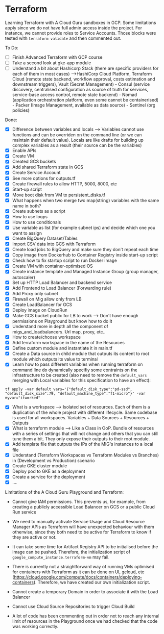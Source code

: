 # Terraform
Learning Terraform with A Cloud Guru sandboxes in GCP. Some limitations apply since we do not have full admin access inside the project.
For instance, we cannot provide roles to Service Accounts. Those blocks were tested with `terraform validate` and then commented out.


To Do:

- [ ] Finish Advanced Terraform with GCP course
- [ ] Take a second look at gke-app module
- [ ] Understand a bit about Hashicorp Stack (there are specific providers for each of them in most cases) -->HashiCorp Cloud Platform, Terraform Cloud (remote state backend, workflow approval, costs estimation and downstream triggers), Vault (Secret Management) - Consul (service discovery, centralised configuration as source of truth for services, service-base access control, remote state backend) - Nomad (application orchestration platform, even some cannot be containerised) - Packer (Image Management, available as data source) - Sentinel (org policies) 

Done:

- [X] Difference between variables and locals --> Variables cannot use functions and can be overriden on the command line (or we can maintain their default value). Locals are like drafts for building up complex variables as a result (their source can be the variables)
- [X] Enable APIs
- [X] Create VM
- [X] Created GCS buckets
- [X] Add shared Terraform state in GCS
- [X] Create Service Account
- [X] See more options for outputs.tf
- [X] Create firewall rules to allow HTTP, 5000, 8000, etc
- [X] Start-up script
- [X] Move boot disk from VM to persistent_disks.tf
- [X] What happens when two merge two map(string) variables with the same name in both?
- [X] Create subnets as a script
- [X] How to use loops
- [X] How to use conditionals
- [X] Use variable as list (for example subnet ips) and decide which one you want to assign
- [X] Create BigQuery Dataset/Tables
- [X] Import CSV data into GCS with Terraform
- [X] Create load jobs to BigQuery and make sure they don't repeat each time
- [X] Copy image from Dockerhub to Container Registry inside start-up script
- [X] Check how to fix startup script to run Docker image
- [X] Create VM with container-optimised OS
- [X] Create instance template and Managed Instance Group (group manager, autoscaler)
- [X] Set up HTTP Load Balancer and backend service
- [X] Add Frontend to Load Balancer (Forwarding rule)
- [X] Add Proxy only subnet
- [X] Firewall on Mig allow only from LB
- [X] Create LoadBalancer for GCS
- [X] Deploy image on CloudRun
- [X] Make GCS bucket public for LB to work --> Don't have enough permissions on Playground but know how to do it
- [X] Understand more in depth all the component of migs_and_loadbalancers. Url map, proxy, etc..
- [X] How to create/choose workspace
- [X] Add terraform workspace in the name of the Resources
- [X] Define custom module and instantiate it in main.tf
- [X] Create a Data source in child module that outputs its content to root module which outputs its value to terminal
- [X] Learn how to pass different variables when running terraform on command line do dynamically specifiy some contraints on the infrastructure to be created (also need to remove the `default_vars` merging with Local variables for this specification to have an effect):

```tf apply -var default_vars='{"default_disk_type":"pd-ssd", "default_disk_size":79, "default_machine_type":"f1-micro"}' -var myvar="itworked"```

- [X] What is a workspace --> Isolated set of resources. Each of them is a duplication of the whole project with different lifecycle. Same codebase is used for all workspaces. Variables + Data Sources + Resources + Outputs
- [X] What is terraform module --> Like a Class in OoP. Bundle of resources with a series of settings that will not change and others that you can still tune them a bit. They only expose their outputs to their root module.
- [X] Add template file that outputs the IPs of the MIG's instances to a local file
- [X] Understand (Terraform Workspaces vs Terraform Modules vs Branches) in (Development vs Production) scenario
- [X] Create GKE cluster module
- [X] Deploy pod to GKE as a deployment
- [X] Create a service for the deployment
- [X] ....

Limitations of the A Cloud Guru Playground and Terraform:

- Cannot give IAM permissions. This prevents us, for example, from creating a publicly accessible Load Balancer on GCS or a public Cloud Run service

- We need to manually activate Service Usage and Cloud Resource Manager APIs as Terraform will have unexpected behaviour with them otherwise,
since they both need to be active for Terraform to know if they are active or not.

- It can take some time for Artifact Registry API to be initialised before the image can be pushed. Therefore, the initialization script of `google_compute_instance.terraform-vm` may fail.

- There is currently not a straightforward way of running VMs optimised for containers with Terraform as it can be done on UI, gcloud, etc (https://cloud.google.com/compute/docs/containers/deploying-containers). Therefore, we have created our own initialization script.

- Cannot create a temporary Domain in order to associate it with the Load Balancer

- Cannot use Cloud Source Repositories to trigger Cloud Build

- A lot of code has been commenting out in order not to reach any internal limit of resources in the Playground once we had checked that the code was working correctly.
